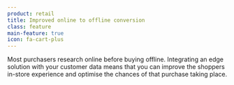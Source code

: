 ```yaml
---
product: retail
title: Improved online to offline conversion
class: feature
main-feature: true
icon: fa-cart-plus
---
```


Most purchasers research online before buying offline. Integrating an edge solution with your customer data means that you can improve the shoppers in-store experience and optimise the chances of that purchase taking place.

